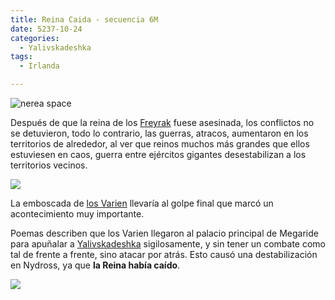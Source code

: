 ```yaml
---
title: Reina Caida - secuencia 6M
date: 5237-10-24
categories:
  - Yalivskadeshka
tags:
  - Irlanda

---
```


![](https://i.postimg.cc/1z0w1gwQ/Sci-fi-Interior.jpg "nerea space")

Después de que la reina de los [Freyrak](https://strekozov.github.io/htb-writeup-afrodite/) fuese asesinada, los conflictos no se detuvieron, todo lo contrario, las guerras, atracos, aumentaron en los territorios de alrededor, al ver que reinos muchos más grandes que ellos estuviesen en caos, guerra entre ejércitos gigantes desestabilizan a los territorios vecinos.
 
![](https://i.postimg.cc/PJwxW9tM/image.png)
 
La emboscada de [los Varien](https://strekozov.github.io/writeupp-varienlir/) llevaría al golpe final que marcó un acontecimiento muy importante.
 
Poemas describen que los Varien llegaron al palacio principal de Megaride para apuñalar a [Yalivskadeshka](https://strekozov.github.io/writeup-megaridewar/) sigilosamente, y sin tener un combate como tal de frente a frente, sino atacar por atrás. Esto causó una destabilización en Nydross, ya que **la Reina había caído**.

![](https://i.postimg.cc/4yq42gf0/image.png)